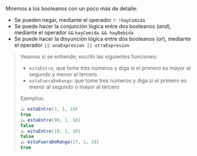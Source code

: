 Miremos a los booleanos con un poco más de detalle: 

* Se pueden negar, mediante el operador `!`: `!hayComida`
* Se puede hacer la conjunción lógica entre dos booleanos (_and_), mediante el operador `&&` `hayComida && hayBebida`
* Se puede hacer la disyunción lógica entre dos booleanos (_or_), mediante el operador `||`: `unaExpresion || otraExpresion`

> Veamos si se entiende; escribí las siguientes funciones: 
> 
> * `estaEntre`, que tome tres números y diga si el primero es mayor al segundo y menor al tercero. 
> * `estaFueraDeRango`: que tome tres números y diga si el primero es menor al segundo o mayor al tercero
> 
> Ejemplos: 
> ```javascript
> ム estaEntre(3, 1, 10)
> true
> ム estaEntre(90, 1, 10)
> false
> ム estaEntre(10, 1, 10)
> false
> ム estaFueraDeRango(17, 1, 10)
> true
>  ```
>
